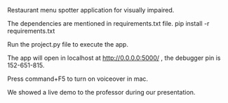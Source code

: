 Restaurant menu spotter application for visually impaired. 

The dependencies are mentioned in requirements.txt file. pip install -r requirements.txt

Run the project.py file to execute the app.

The app will open in localhost at http://0.0.0.0:5000/ , the debugger pin is 152-651-815.

Press command+F5 to turn on voiceover in mac.

We showed a live demo to the professor during our presentation.
